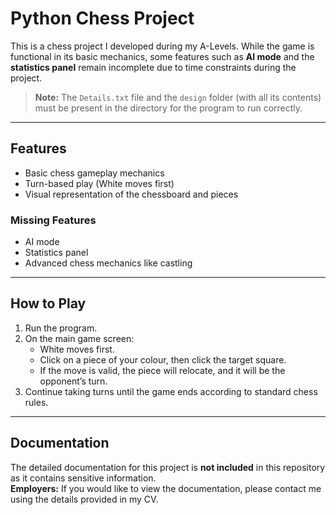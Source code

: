 # Python Chess Project

This is a chess project I developed during my A-Levels. While the game is functional in its basic mechanics, some features such as **AI mode** and the **statistics panel** remain incomplete due to time constraints during the project.

> **Note:** The `Details.txt` file and the `design` folder (with all its contents) must be present in the directory for the program to run correctly.

---

## Features

- Basic chess gameplay mechanics
- Turn-based play (White moves first)
- Visual representation of the chessboard and pieces

### Missing Features

- AI mode
- Statistics panel
- Advanced chess mechanics like castling

---

## How to Play

1. Run the program.
2. On the main game screen:
   - White moves first.
   - Click on a piece of your colour, then click the target square.
   - If the move is valid, the piece will relocate, and it will be the opponent’s turn.
3. Continue taking turns until the game ends according to standard chess rules.

---

## Documentation

The detailed documentation for this project is **not included** in this repository as it contains sensitive information.  
**Employers:** If you would like to view the documentation, please contact me using the details provided in my CV.
